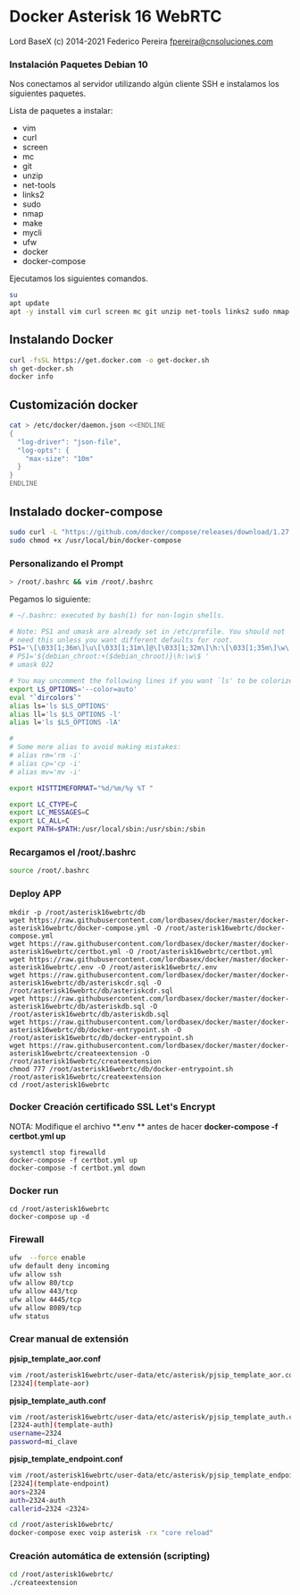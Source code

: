 # Docker Asterisk 16 WebRTC

Lord BaseX (c) 2014-2021
 Federico Pereira <fpereira@cnsoluciones.com>


### Instalación Paquetes Debian 10

Nos conectamos al servidor utilizando algún cliente SSH e instalamos los siguientes paquetes.

Lista de paquetes a instalar:

* vim
* curl
* screen
* mc
* git
* unzip
* net-tools
* links2
* sudo
* nmap
* make
* mycli
* ufw
* docker
* docker-compose

Ejecutamos los siguientes comandos.

```bash
su
apt update
apt -y install vim curl screen mc git unzip net-tools links2 sudo nmap make mycli
```


## Instalando Docker
```bash
curl -fsSL https://get.docker.com -o get-docker.sh
sh get-docker.sh
docker info
```

## Customización docker

```bash
cat > /etc/docker/daemon.json <<ENDLINE
{
  "log-driver": "json-file",
  "log-opts": {
    "max-size": "10m"
  }
}
ENDLINE
```

## Instalado docker-compose

```bash
sudo curl -L "https://github.com/docker/compose/releases/download/1.27.3/docker-compose-$(uname -s)-$(uname -m)" -o /usr/local/bin/docker-compose
sudo chmod +x /usr/local/bin/docker-compose
```

### Personalizando el Prompt

```bash 
> /root/.bashrc && vim /root/.bashrc
````

Pegamos lo siguiente:

```bash
# ~/.bashrc: executed by bash(1) for non-login shells.

# Note: PS1 and umask are already set in /etc/profile. You should not
# need this unless you want different defaults for root.
PS1='\[\033[1;36m\]\u\[\033[1;31m\]@\[\033[1;32m\]\h:\[\033[1;35m\]\w\[\033[1;31m\]\$\[\033[0m\] '
# PS1='${debian_chroot:+($debian_chroot)}\h:\w\$ '
# umask 022

# You may uncomment the following lines if you want `ls' to be colorized:
export LS_OPTIONS='--color=auto'
eval "`dircolors`"
alias ls='ls $LS_OPTIONS'
alias ll='ls $LS_OPTIONS -l'
alias l='ls $LS_OPTIONS -lA'

#
# Some more alias to avoid making mistakes:
# alias rm='rm -i'
# alias cp='cp -i'
# alias mv='mv -i'

export HISTTIMEFORMAT="%d/%m/%y %T "

export LC_CTYPE=C
export LC_MESSAGES=C
export LC_ALL=C
export PATH=$PATH:/usr/local/sbin:/usr/sbin:/sbin
```
### Recargamos el /root/.bashrc

```bash
source /root/.bashrc
```


### Deploy APP 
```
mkdir -p /root/asterisk16webrtc/db
wget https://raw.githubusercontent.com/lordbasex/docker/master/docker-asterisk16webrtc/docker-compose.yml -O /root/asterisk16webrtc/docker-compose.yml
wget https://raw.githubusercontent.com/lordbasex/docker/master/docker-asterisk16webrtc/certbot.yml -O /root/asterisk16webrtc/certbot.yml
wget https://raw.githubusercontent.com/lordbasex/docker/master/docker-asterisk16webrtc/.env -O /root/asterisk16webrtc/.env
wget https://raw.githubusercontent.com/lordbasex/docker/master/docker-asterisk16webrtc/db/asteriskcdr.sql -O /root/asterisk16webrtc/db/asteriskcdr.sql
wget https://raw.githubusercontent.com/lordbasex/docker/master/docker-asterisk16webrtc/db/asteriskdb.sql -O /root/asterisk16webrtc/db/asteriskdb.sql
wget https://raw.githubusercontent.com/lordbasex/docker/master/docker-asterisk16webrtc/db/docker-entrypoint.sh -O /root/asterisk16webrtc/db/docker-entrypoint.sh
wget https://raw.githubusercontent.com/lordbasex/docker/master/docker-asterisk16webrtc/createextension -O /root/asterisk16webrtc/createextension
chmod 777 /root/asterisk16webrtc/db/docker-entrypoint.sh /root/asterisk16webrtc/createextension
cd /root/asterisk16webrtc
```

### Docker Creación certificado SSL Let's Encrypt
NOTA: Modifique el archivo **.env ** antes de hacer **docker-compose -f certbot.yml up**

```
systemctl stop firewalld
docker-compose -f certbot.yml up
docker-compose -f certbot.yml down
```

### Docker run
```
cd /root/asterisk16webrtc
docker-compose up -d
```

### Firewall
```bash
ufw  --force enable
ufw default deny incoming
ufw allow ssh
ufw allow 80/tcp
ufw allow 443/tcp
ufw allow 4445/tcp
ufw allow 8089/tcp
ufw status
```

### Crear manual de extensión

**pjsip_template_aor.conf**

```bash
vim /root/asterisk16webrtc/user-data/etc/asterisk/pjsip_template_aor.conf
[2324](template-aor)
````
**pjsip_template_auth.conf**

```bash
vim /root/asterisk16webrtc/user-data/etc/asterisk/pjsip_template_auth.conf 
[2324-auth](template-auth)
username=2324
password=mi_clave
```

**pjsip_template_endpoint.conf**

```bash
vim /root/asterisk16webrtc/user-data/etc/asterisk/pjsip_template_endpoint.conf
[2324](template-endpoint)
aors=2324
auth=2324-auth
callerid=2324 <2324>
```

```bash
cd /root/asterisk16webrtc/
docker-compose exec voip asterisk -rx "core reload"
```

### Creación automática de extensión (scripting)

```bash
cd /root/asterisk16webrtc/
./createextension
```
